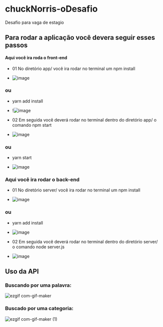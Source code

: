 # chuckNorris-oDesafio
Desafio para vaga de estagio

## Para rodar a aplicação você devera seguir esses passos
#### Aqui você ira roda o front-end

- 01 No diretório app/ você ira rodar no terminal um npm install 

- ![image](https://user-images.githubusercontent.com/72813560/109456201-0f18b700-7a37-11eb-9c3d-b7ba07f0bf93.png)

### ou 

- yarn add install

- !![image](https://user-images.githubusercontent.com/72813560/109456243-26f03b00-7a37-11eb-83db-8aefb3cb8506.png)


- 02 Em seguida você deverá rodar no terminal dentro do diretório app/ o comando npm start

- ![image](https://user-images.githubusercontent.com/72813560/109456328-5acb6080-7a37-11eb-8f28-0440401eb311.png)

### ou

- yarn start

- ![image](https://user-images.githubusercontent.com/72813560/109456280-3e2f2880-7a37-11eb-8e3f-7f213256e1cd.png)

### Aqui você ira rodar o back-end
- 01 No diretório server/ você ira rodar no terminal um npm install

- ![image](https://user-images.githubusercontent.com/72813560/109455069-88fb7100-7a34-11eb-8d3f-713aa4351091.png)
### ou

- yarn add install

- ![image](https://user-images.githubusercontent.com/72813560/109455737-02479380-7a36-11eb-855e-cd3ee2d81cd5.png)

- 02 Em seguida você deverá rodar no terminal dentro do diretório server/ o comando node server.js

- ![image](https://user-images.githubusercontent.com/72813560/109456065-c52fd100-7a36-11eb-9098-0f8dc23ce522.png)

## Uso da API


### Buscando por uma palavra:


![ezgif com-gif-maker](https://user-images.githubusercontent.com/72813560/109453845-c6aaca80-7a31-11eb-8783-90fcd8f08ede.gif)



### Buscado por uma categoria:

![ezgif com-gif-maker (1)](https://user-images.githubusercontent.com/72813560/109454432-fdcdab80-7a32-11eb-9ddf-4eab109470e4.gif)
